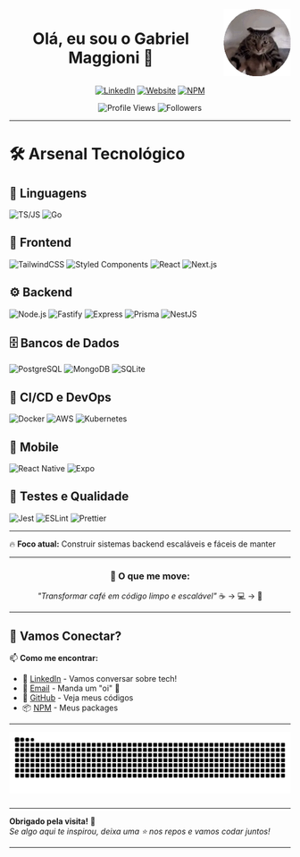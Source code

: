 <div align="center" style="display: flex; align-items: center; justify-content: center; gap: 20px;">
  <h1>Olá, eu sou o Gabriel Maggioni 👋</h1>
  <img src="https://raw.githubusercontent.com/devmaggioni/devmaggioni/refs/heads/main/funnycat.webp" alt="imagem de perfil" width="120"/>
</div>

<div align="center">

[![LinkedIn](https://img.shields.io/badge/LinkedIn-devmaggioni-0077B5?style=flat&logo=linkedin&logoColor=white)](https://www.linkedin.com/in/devmaggioni/)
[![Website](https://img.shields.io/badge/site-maggioni.dev-0078D4?style=flat&logo=google-chrome&logoColor=white)](https://maggioni.dev)
[![NPM](https://img.shields.io/badge/NPM-devmaggioni-CB3837?style=flat&logo=npm&logoColor=white)](https://www.npmjs.com/~devmaggioni)

![Profile Views](https://komarev.com/ghpvc/?username=devmaggioni&color=red&style=flat-square)
![Followers](https://img.shields.io/github/followers/devmaggioni?color=0cf&style=flat-square)

</div>

---

# 🛠️ Arsenal Tecnológico

## 🧠 Linguagens

![TS/JS](https://img.shields.io/badge/Typescript%2FJavascript-3178C6?style=for-the-badge)
![Go](https://img.shields.io/badge/Go-00ADD8?style=for-the-badge&logo=go&logoColor=white)


## 🎨 Frontend

![TailwindCSS](https://img.shields.io/badge/TailwindCSS-38B2AC?style=for-the-badge&logo=tailwindcss&logoColor=white)
![Styled Components](https://img.shields.io/badge/Styled--Components-DB7093?style=for-the-badge&logo=styled-components&logoColor=white)
![React](https://img.shields.io/badge/React-61DAFB?style=for-the-badge&logo=react&logoColor=black)
![Next.js](https://img.shields.io/badge/Next.js-000000?style=for-the-badge&logo=next.js&logoColor=white)


## ⚙️ Backend

![Node.js](https://img.shields.io/badge/Node.js-339933?style=for-the-badge&logo=node.js&logoColor=white)
![Fastify](https://img.shields.io/badge/Fastify-000000?style=for-the-badge&logo=fastify&logoColor=white)
![Express](https://img.shields.io/badge/Express-404D59?style=for-the-badge&logo=express&logoColor=white)
![Prisma](https://img.shields.io/badge/Prisma-2D3748?style=for-the-badge&logo=prisma&logoColor=white)
![NestJS](https://img.shields.io/badge/NestJS-E0234E?style=for-the-badge&logo=nestjs&logoColor=white)

## 🗄️ Bancos de Dados

![PostgreSQL](https://img.shields.io/badge/PostgreSQL-316192?style=for-the-badge&logo=postgresql&logoColor=white)
![MongoDB](https://img.shields.io/badge/MongoDB-47A248?style=for-the-badge&logo=mongodb&logoColor=white)
![SQLite](https://img.shields.io/badge/SQLite-003B57?style=for-the-badge&logo=sqlite&logoColor=white)

## 🚀 CI/CD e DevOps

![Docker](https://img.shields.io/badge/Docker-2496ED?style=for-the-badge&logo=docker&logoColor=white)
![AWS](https://img.shields.io/badge/AWS-232F3E?style=for-the-badge&logo=amazon-aws&logoColor=white)
![Kubernetes](https://img.shields.io/badge/Kubernetes-326CE5?style=for-the-badge&logo=kubernetes&logoColor=white)


## 📱 Mobile

![React Native](https://img.shields.io/badge/React_Native-61DAFB?style=for-the-badge&logo=react&logoColor=black)
![Expo](https://img.shields.io/badge/Expo-000020?style=for-the-badge&logo=expo&logoColor=white)


## 🧪 Testes e Qualidade

![Jest](https://img.shields.io/badge/Jest-C21325?style=for-the-badge&logo=jest&logoColor=white)
![ESLint](https://img.shields.io/badge/ESLint-4B32C3?style=for-the-badge&logo=eslint&logoColor=white)
![Prettier](https://img.shields.io/badge/Prettier-F7B93E?style=for-the-badge&logo=prettier&logoColor=black)

---

🔥 **Foco atual:** Construir sistemas backend escaláveis e fáceis de manter

---

<div align="center">

### 🚀 O que me move:
*"Transformar café em código limpo e escalável"* ☕ → 💻 → 🚀

</div>

---

## 🤝 Vamos Conectar?

<div align="left">

📫 **Como me encontrar:**
- 💼 [LinkedIn](https://www.linkedin.com/in/devmaggioni/) - Vamos conversar sobre tech!
- 📧 [Email](mailto:contato@maggioni.dev) - Manda um "oi" 👋
- 🐙 [GitHub](https://github.com/devmaggioni) - Veja meus códigos
- 📦 [NPM](https://www.npmjs.com/~devmaggioni) - Meus packages

</div>

---

<img src="https://raw.githubusercontent.com/devmaggioni/devmaggioni/output/snake.svg" alt="Snake animation" />

###

---

**Obrigado pela visita!** 🙏  
*Se algo aqui te inspirou, deixa uma ⭐ nos repos e vamos codar juntos!*

---
